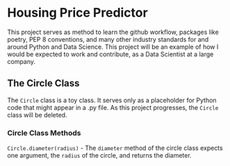 # Housing Price Predictor
This project serves as method to learn the github workflow, packages like poetry, PEP 8 conventions, and many other industry standards for and around Python and Data Science. This project will be an example of how I would be expected to work and contribute, as a Data Scientist at a large company.

## The Circle Class
The `Circle` class is a toy class. It serves only as a placeholder for Python code that might appear in a .py file. As this project progresses, the `Circle` class will be deleted.

### Circle Class Methods
`Circle.diameter(radius)` - The `diameter` method of the circle class expects one argument, the `radius` of the circle, and returns the diameter.
 
